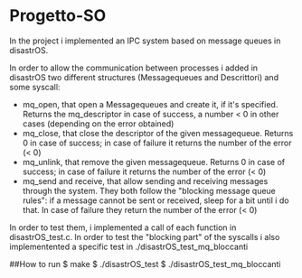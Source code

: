 # Progetto-SO

In the project i implemented an IPC system based on message queues in disastrOS.

In order to allow the communication between processes i added in disastrOS two different structures (Messagequeues and Descrittori) and some syscall:

- mq_open, that open a Messagequeues and create it, if it's specified. Returns the mq_descriptor in case of success, a number < 0 in other cases (depending on the error obtained)
- mq_close, that close the descriptor of the given messagequeue. Returns 0 in case of success; in case of failure it returns the number of the error (< 0)
- mq_unlink, that remove the given messagequeue. Returns 0 in case of success; in case of failure it returns the number of the error (< 0)
- mq_send and receive, that allow sending and receiving messages through the system. They both follow the "blocking message queue rules": if a message cannot be sent or received, sleep for a bit until i do that. In case of failure they return the number of the error (< 0)

In order to test them, i implemented a call of each function in disastrOS_test.c. In order to test the "blocking part" of the syscalls i also implementented a specific test in ./disastrOS_test_mq_bloccanti

##How to run
$ make
$ ./disastrOS_test
$ ./disastrOS_test_mq_bloccanti
